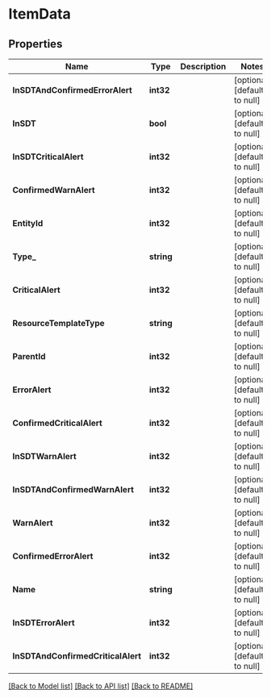 # ItemData

## Properties
Name | Type | Description | Notes
------------ | ------------- | ------------- | -------------
**InSDTAndConfirmedErrorAlert** | **int32** |  | [optional] [default to null]
**InSDT** | **bool** |  | [optional] [default to null]
**InSDTCriticalAlert** | **int32** |  | [optional] [default to null]
**ConfirmedWarnAlert** | **int32** |  | [optional] [default to null]
**EntityId** | **int32** |  | [optional] [default to null]
**Type_** | **string** |  | [optional] [default to null]
**CriticalAlert** | **int32** |  | [optional] [default to null]
**ResourceTemplateType** | **string** |  | [optional] [default to null]
**ParentId** | **int32** |  | [optional] [default to null]
**ErrorAlert** | **int32** |  | [optional] [default to null]
**ConfirmedCriticalAlert** | **int32** |  | [optional] [default to null]
**InSDTWarnAlert** | **int32** |  | [optional] [default to null]
**InSDTAndConfirmedWarnAlert** | **int32** |  | [optional] [default to null]
**WarnAlert** | **int32** |  | [optional] [default to null]
**ConfirmedErrorAlert** | **int32** |  | [optional] [default to null]
**Name** | **string** |  | [optional] [default to null]
**InSDTErrorAlert** | **int32** |  | [optional] [default to null]
**InSDTAndConfirmedCriticalAlert** | **int32** |  | [optional] [default to null]

[[Back to Model list]](../README.md#documentation-for-models) [[Back to API list]](../README.md#documentation-for-api-endpoints) [[Back to README]](../README.md)


